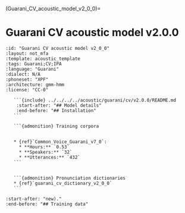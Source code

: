 
(Guarani_CV_acoustic_model_v2_0_0)=
# Guarani CV acoustic model v2.0.0

``````{acoustic} Guarani CV acoustic model v2.0.0
:id: "Guarani CV acoustic model v2_0_0"
:layout: not_mfa
:template: acoustic_template
:tags: Guarani;CV;IPA
:language: "Guarani"
:dialect: N/A
:phoneset: "XPF"
:architecture: gmm-hmm
:license: "CC-0"

   ```{include} ../../../../acoustic/guarani/cv/v2.0.0/README.md
    :start-after: "## Model details"
    :end-before: "## Installation"
   ```

   ```{admonition} Training corpora


   * {ref}`Common_Voice_Guarani_v7_0`:
     * **Hours:** `0.53`
     * **Speakers:** `32`
     * **Utterances:** `432`
   ```


   ```{admonition} Pronunciation dictionaries
   * {ref}`guarani_cv_dictionary_v2_0_0`
   ```
``````

```{include} ../../../../acoustic/guarani/cv/v2.0.0/README.md
:start-after: "new)."
:end-before: "## Training data"
```
